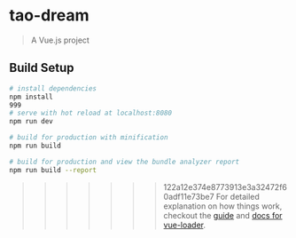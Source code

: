 # tao-dream

> A Vue.js project

## Build Setup

``` bash
# install dependencies
npm install
999
# serve with hot reload at localhost:8080
npm run dev

# build for production with minification
npm run build

# build for production and view the bundle analyzer report
npm run build --report
```
>>>>>>> 122a12e374e8773913e3a32472f60adf11e73be7
For detailed explanation on how things work, checkout the [guide](http://vuejs-templates.github.io/webpack/) and [docs for vue-loader](http://vuejs.github.io/vue-loader).
